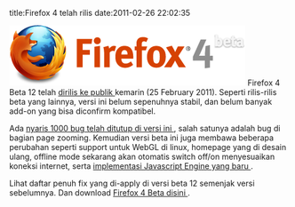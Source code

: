 title:Firefox 4 telah rilis
date:2011-02-26 22:02:35

![image](/img/wordpress/2011-02-ff4.png)
Firefox 4 Beta 12 telah
<a href="https://www.mozilla.com/en-US/firefox/4.0b12/whatsnew/">
 dirilis ke publik
</a>
kemarin (25 February 2011). Seperti rilis-rilis beta yang lainnya, versi ini belum sepenuhnya stabil, dan belum banyak add-on yang bisa diconfirm kompatibel.

Ada
<a href="https://www.mozilla.com/en-US/firefox/4.0b12/releasenotes/buglist.html">
 nyaris 1000 bug telah ditutup di versi ini
</a>
, salah satunya adalah bug di bagian page zooming. Kemudian versi beta ini juga membawa beberapa perubahan seperti support untuk WebGL di linux, homepage yang di desain ulang, offline mode sekarang akan otomatis switch off/on menyesuaikan koneksi internet, serta
<a href="http://blog.mozilla.com/dmandelin/2010/09/08/presenting-jagermonkey/">
 implementasi Javascript Engine yang baru
</a>
.
<!--more-->
Lihat daftar penuh fix yang di-apply di versi beta 12 semenjak versi sebelumnya. Dan download
<a href="https://www.mozilla.com/products/download.html?product=firefox-4.0b12&amp;os=win&amp;lang=en-US">
 Firefox 4 Beta disini
</a>
.
